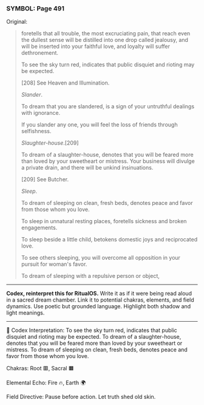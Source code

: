 ### SYMBOL: Page 491

Original:
> foretells that all trouble, the most excruciating pain,
> that reach even the dullest sense will be distilled into one drop
> called jealousy, and will be inserted into your faithful love,
> and loyalty will suffer dethronement.
> 
> 
> To see the sky turn red, indicates that public disquiet and rioting
> may be expected.
> 
> 
> 
> [208] See Heaven and Illumination.
> 
> 
> _Slander_.
> 
> 
> To dream that you are slandered, is a sign of your untruthful
> dealings with ignorance.
> 
> 
> If you slander any one, you will feel the loss of friends through selfishness.
> 
> 
> _Slaughter-house_.[209]
> 
> 
> To dream of a slaughter-house, denotes that you will be
> feared more than loved by your sweetheart or mistress.
> Your business will divulge a private drain, and there will
> be unkind insinuations.
> 
> 
> 
> [209] See Butcher.
> 
> 
> _Sleep_.
> 
> 
> To dream of sleeping on clean, fresh beds, denotes peace and favor
> from those whom you love.
> 
> 
> To sleep in unnatural resting places, foretells sickness
> and broken engagements.
> 
> 
> To sleep beside a little child, betokens domestic joys and reciprocated love.
> 
> 
> To see others sleeping, you will overcome all opposition in your pursuit
> for woman's favor.
> 
> 
> To dream of sleeping with a repulsive person or object,

---

**Codex, reinterpret this for RitualOS.**
Write it as if it were being read aloud in a sacred dream chamber.
Link it to potential chakras, elements, and field dynamics.
Use poetic but grounded language.
Highlight both shadow and light meanings.

---

🔁 Codex Interpretation:
To see the sky turn red, indicates that public disquiet and rioting may be expected. To dream of a slaughter-house, denotes that you will be feared more than loved by your sweetheart or mistress. To dream of sleeping on clean, fresh beds, denotes peace and favor from those whom you love.

Chakras: Root 🟥, Sacral 🟧

Elemental Echo: Fire 🔥, Earth 🌍

Field Directive: Pause before action. Let truth shed old skin.

